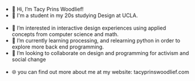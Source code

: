 - 👋 Hi, I’m Tacy Prins Woodlief!
- 📒 I'm a student in my 20s studying Design at UCLA.\
&nbsp;
- 👀 I’m interested in interactive design experiences using applied concepts from computer science and math. 
- 🌱 I’m currently learning processing, and relearning python in order to explore more back end programming.  
- 💞️ I’m looking to collaborate on design and programming for activism and social change\
&nbsp;
- 🌐 you can find out more about me at my website: tacyprinswoodlief.com
